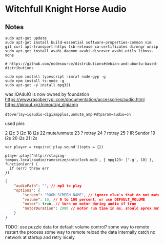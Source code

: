 # Witchfull Knight Horse Audio

## Notes
```
sudo apt-get update
sudo apt-get install build-essential software-properties-common vim git curl apt-transport-https lsb-release ca-certificates dirmngr unzip
sudo apt-get install avahi-daemon avahi-discover avahi-utils libnss-mdns

# https://github.com/nodesource/distributions#debian-and-ubuntu-based-distributions

sudo npm install typescript rimraf node-gyp -g
sudo npm install ts-node -g
sudo apt-get -y install mpg321
```

was IQAduIO is now owned by foundation  
https://www.raspberrypi.com/documentation/accessories/audio.html
https://pinout.xyz/pinout/pi_digiamp  

`dtoverlay=iqaudio-digiampplus,unmute_amp`
`#dtparam=audio=on`

used pins

2   i2c
3   i2c
18  i2s
22  mute/unmute
23  ? rotray
24  ? rotray
25  ? IR Sendor
19  i2s
20  i2s
21  i2s


```
var player = require('play-sound')(opts = {})

player.play('http://staging-tempus.local/audio/rameseize/anticlock.mp3', { mpg123: ['-g', 10] }, function(err) {
  if (err) throw err
})
```

``` json
{
    "audioPath": "", // mp3 to play
    "options": {
        "screen": "ROOM_SCREEN_NAME", // ignore clue's that do not match our ROOM_SCREEN_NAME
        "volume": 10, // 0 to 100 percent, or use DEFAULT_VOLUME
        "motor": true, // turn on motor during audio if true
        "motorDuration": 2000 // motor run time in ms, should aprox match the audio duration
    }
}
```

TODO: use puzzle data for default volume control?
some way to remote restart the process
some way to remote reload the data
internally catch no network at startup and retry nicely

